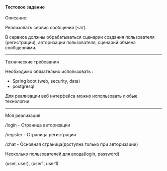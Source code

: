 <h4>Тестовое задание</h4>
<p>Описание:</p>
<p>Реализовать сервис сообщений (чат).</p> 
<p>В сервисе должны обрабатываться сценарии создания пользователя (регистрации), 
авторизации пользователя, сценарий обмена сообщениями.
</p>

---

<p>Технические требования</p>

Необходимо обязательно использовать : 

- Spring boot (web, security, data)
- postgresql

Для реализации веб интерфейса можно использовать любые технологии

---
Моя реализация
<p>/login - Страница авторизации</p>
<p>/register - Страница регистрации</p>
<p>/chat - Основная страница(доступна только при авторизации)</p>

<p>Несколько пользователей для входа(login, password)</p>
<p>(user, user), (user1, user1)</p>

